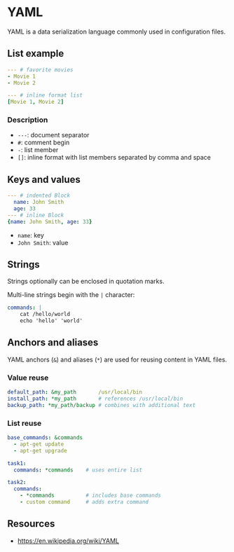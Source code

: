 # YAML

YAML is a data serialization language commonly used in configuration files.

## List example

```yaml
--- # favorite movies
- Movie 1
- Movie 2

--- # inline format list
[Movie 1, Movie 2]
```

### Description
- `---`: document separator
- `#`: comment begin
- `-`: list member
- `[]`: inline format with list members separated by comma and space


## Keys and values
```yaml
--- # indented Block
  name: John Smith
  age: 33
--- # inline Block
{name: John Smith, age: 33}
```

- `name`: key
- `John Smith`: value

## Strings
Strings optionally can be enclosed in quotation marks.

Multi-line strings begin with the `|` character:
```yaml
commands: |
    cat /hello/world
    echo 'hello' 'world'
```

## Anchors and aliases
YAML anchors (`&`) and aliases (`*`) are used for reusing content in YAML files.

### Value reuse
```yaml
default_path: &my_path       /usr/local/bin
install_path: *my_path       # references /usr/local/bin
backup_path: *my_path/backup # combines with additional text
```

### List reuse
```yaml
base_commands: &commands
  - apt-get update
  - apt-get upgrade

task1:
  commands: *commands    # uses entire list

task2:
  commands:
    - *commands          # includes base commands
    - custom command     # adds extra command
```

## Resources
- https://en.wikipedia.org/wiki/YAML
